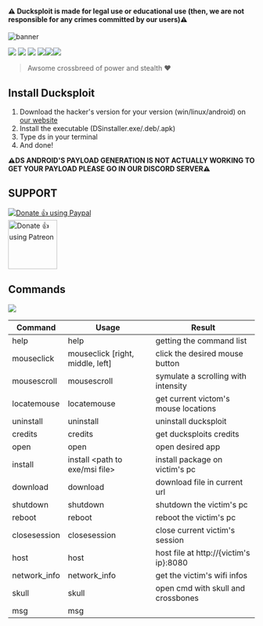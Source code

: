 #### :warning: Ducksploit is made for legal use or educational use (then, we are not responsible for any crimes committed by our users):warning:

<img src="https://github.com/canarddu38/DUCKSPLOIT/blob/root/images/dsbanner.png" alt="banner"/>

![](https://img.shields.io/badge/Version-1.1-red?style=for-the-badge) ![](https://img.shields.io/github/stars/canarddu38/DUCKSPLOIT?style=for-the-badge)
![](	https://img.shields.io/github/forks/canarddu38/DUCKSPLOIT?style=for-the-badge) ![](https://img.shields.io/badge/Windows-blue?style=for-the-badge)![](https://img.shields.io/badge/Linux-yellow?style=for-the-badge)![](https://img.shields.io/badge/Android-green?style=for-the-badge)


> Awsome crossbreed of power and stealth ♥


## Install Ducksploit
1. Download the hacker's version for your version (win/linux/android) on <a href="https://ducksploit.com/download">our website</a>
2. Install the executable (DSinstaller.exe/.deb/.apk)
3. Type ds in your terminal
4. And done! 

 **⚠️DS ANDROID'S PAYLOAD GENERATION IS NOT ACTUALLY WORKING
 TO GET YOUR PAYLOAD PLEASE GO IN OUR DISCORD SERVER⚠️**


 
## SUPPORT
<a href="https://www.paypal.com/paypalme/Canarddu38"><img alt="Donate 👍 using Paypal" src="https://www.paypalobjects.com/webstatic/mktg/Logo/pp-logo-200px.png"></a>
</br>
<a href="https://www.patreon.com/ducksploit"><img alt="Donate 👍 using Patreon" src="https://forum.cwowd.com/uploads/default/original/3X/6/d/6d1cdda143cc46667d87659d64d15a869a9b6139.png" width="100" height="100"></a>

## **Commands**
<img src="https://github.com/canarddu38/DUCKSPLOIT/blob/root/images/mindmap.png?raw=true">




|    Command     |              Usage               |                  Result                   |
|----------------|----------------------------------|-------------------------------------------|
| help           | help                             | getting the command list                  |
| mouseclick     | mouseclick [right, middle, left] | click the desired mouse button            |
| mousescroll    | mousescroll <int>                | symulate a scrolling with intensity       |
| locatemouse    | locatemouse                      | get current victom's mouse locations      |
| uninstall      | uninstall                        | uninstall ducksploit                      |
| credits        | credits                          | get ducksploits credits                   |
| open           | open <app name>                  | open desired app                          |
| install        | install <path to exe/msi file>   | install package on victim's pc            |
| download       | download <url>                   | download file in current url              |
| shutdown       | shutdown                         | shutdown the victim's pc                  |
| reboot         | reboot                           | reboot the victim's pc                    |
| closesession   | closesession                     | close current victim's session            |
| host           | host                             | host file at http://{victim's ip}:8080    |
| network_info   | network_info                     | get the victim's wifi infos               |
| skull          | skull                            | open cmd with skull and crossbones        |
| msg            | msg <title> <line1> <line2>      | create alertbox with desired infos        |
| rickroll       | rickroll                         | rockroll your victim ;)                   |
| steal_pwd      | steal_pwd <firefox/google>       | get all victim's browser saved passwords  |
| desktop_stream | desktop_stream <start/stop>      | stream in real time victim's desktop      |
| screenshot     | screenshot                       | take screenshot                           |
| webcam_snap    | webcam_snap                      | take webcam picture                       |
| info           | info                             | get all stored victim's infos             |
| malware        | malware <malware name>           | add malware to vour victim                |
|                |                                  | (ds malware --help)                       |
|----------------|----------------------------------|-------------------------------------------|

## Made with ❤️ by DuckpvpTeam's devs
<br>
<a href="https://github.com/canarddu38/DUCKSPLOIT/graphs/contributors">
  <img src="https://contrib.rocks/image?repo=canarddu38/DUCKSPLOIT" />
</a>
